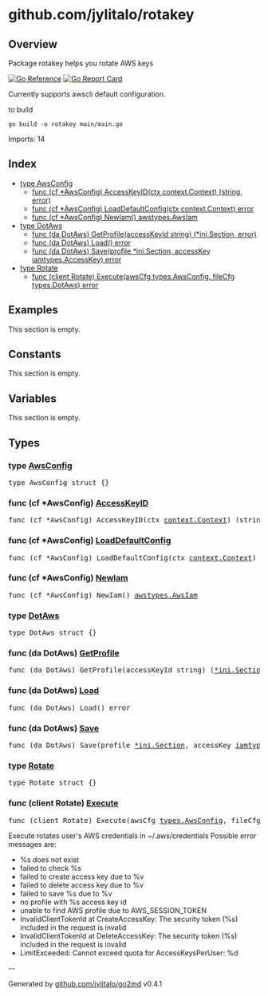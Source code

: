 # github.com/jylitalo/rotakey

## Overview
Package rotakey helps you rotate AWS keys

[![Go Reference](https://pkg.go.dev/badge/github.com/jylitalo/rotakey.svg)](https://pkg.go.dev/github.com/jylitalo/rotakey)
[![Go Report Card](https://goreportcard.com/badge/github.com/jylitalo/rotakey)](https://goreportcard.com/report/github.com/jylitalo/rotakey)

Currently supports awscli default configuration.

to build

`go build -o rotakey main/main.go`

Imports: 14

## Index
- [type AwsConfig](#type-awsconfig)
    - [func (cf *AwsConfig) AccessKeyID(ctx context.Context) (string, error)](#func-cf-awsconfig-accesskeyid)
    - [func (cf *AwsConfig) LoadDefaultConfig(ctx context.Context) error](#func-cf-awsconfig-loaddefaultconfig)
    - [func (cf *AwsConfig) NewIam() awstypes.AwsIam](#func-cf-awsconfig-newiam)
- [type DotAws](#type-dotaws)
    - [func (da DotAws) GetProfile(accessKeyId string) (*ini.Section, error)](#func-da-dotaws-getprofile)
    - [func (da DotAws) Load() error](#func-da-dotaws-load)
    - [func (da DotAws) Save(profile *ini.Section, accessKey iamtypes.AccessKey) error](#func-da-dotaws-save)
- [type Rotate](#type-rotate)
    - [func (client Rotate) Execute(awsCfg types.AwsConfig, fileCfg types.DotAws) error](#func-client-rotate-execute)

## Examples

This section is empty.

## Constants

This section is empty.

## Variables
This section is empty.
## Types
### type [AwsConfig](./aws.go#L13)

<pre>
type AwsConfig struct {}
</pre>
### func (cf *AwsConfig) [AccessKeyID](./aws.go#L17)
<pre>
func (cf *AwsConfig) AccessKeyID(ctx <a href="https://pkg.go.dev/context#Context">context.Context</a>) (string, error)
</pre>
### func (cf *AwsConfig) [LoadDefaultConfig](./aws.go#L22)
<pre>
func (cf *AwsConfig) LoadDefaultConfig(ctx <a href="https://pkg.go.dev/context#Context">context.Context</a>) error
</pre>
### func (cf *AwsConfig) [NewIam](./aws.go#L31)
<pre>
func (cf *AwsConfig) NewIam() <a href="types/README.md#type-awsiam">awstypes.AwsIam</a>
</pre>
### type [DotAws](./dotaws.go#L14)

<pre>
type DotAws struct {}
</pre>
### func (da DotAws) [GetProfile](./dotaws.go#L53)
<pre>
func (da DotAws) GetProfile(accessKeyId string) (<a href="https://pkg.go.dev/gopkg.in/ini.v1#Section">*ini.Section</a>, error)
</pre>
### func (da DotAws) [Load](./dotaws.go#L37)
<pre>
func (da DotAws) Load() error
</pre>
### func (da DotAws) [Save](./dotaws.go#L70)
<pre>
func (da DotAws) Save(profile <a href="https://pkg.go.dev/gopkg.in/ini.v1#Section">*ini.Section</a>, accessKey <a href="https://pkg.go.dev/github.com/aws/aws-sdk-go-v2/service/iam/types#AccessKey">iamtypes.AccessKey</a>) error
</pre>
### type [Rotate](./rotate.go#L16)

<pre>
type Rotate struct {}
</pre>
### func (client Rotate) [Execute](./rotate.go#L49)
<pre>
func (client Rotate) Execute(awsCfg <a href="types/README.md#type-awsconfig">types.AwsConfig</a>, fileCfg <a href="types/README.md#type-dotaws">types.DotAws</a>) error
</pre>
Execute rotates user's AWS credentials in ~/.aws/credentials
Possible error messages are:
- %s does not exist
- failed to check %s
- failed to create access key due to %v
- failed to delete access key due to %v
- failed to save %s due to %v
- no profile with %s access key id
- unable to find AWS profile due to AWS_SESSION_TOKEN
- InvalidClientTokenId at CreateAccessKey: The security token (%s) included in the request is invalid
- InvalidClientTokenId at DeleteAccessKey: The security token (%s) included in the request is invalid
- LimitExceeded: Cannot exceed quota for AccessKeysPerUser: %d


--

Generated by [github.com/jylitalo/go2md](https://github.com/jylitalo/go2md/) v0.4.1


